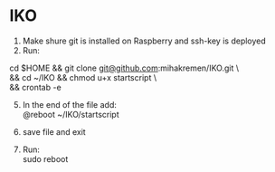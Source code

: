 # IKO
1) Make shure git is installed on Raspberry and ssh-key is deployed
2) Run: 

cd $HOME && git clone git@github.com:mihakremen/IKO.git \\ \
&& cd ~/IKO && chmod u+x startscript \\ \
&& crontab -e

5) In the end of the file add: \
@reboot ~/IKO/startscript

6) save file and exit
7) Run: \
sudo reboot
